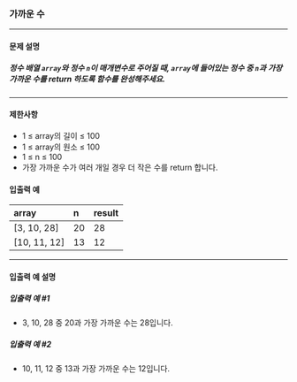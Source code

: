 ### 가까운 수

***

#### 문제 설명
##### 정수 배열 `array`와 정수 `n`이 매개변수로 주어질 때, `array`에 들어있는 정수 중 `n`과 가장 가까운 수를 return 하도록 함수를 완성해주세요.

***

#### 제한사항
* 1 ≤ array의 길이 ≤ 100
* 1 ≤ array의 원소 ≤ 100
* 1 ≤ n ≤ 100
* 가장 가까운 수가 여러 개일 경우 더 작은 수를 return 합니다.

#### 입출력 예
array	    |n	|result|
|:--        |:--|:--
[3, 10, 28]	|20 |28    |
[10, 11, 12]|13	|12    |

***

#### 입출력 예 설명
##### 입출력 예 #1
* 3, 10, 28 중 20과 가장 가까운 수는 28입니다.

##### 입출력 예 #2
* 10, 11, 12 중 13과 가장 가까운 수는 12입니다.